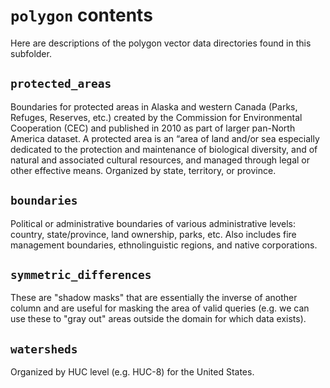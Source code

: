 # `polygon` contents

Here are descriptions of the polygon vector data directories found in this subfolder.

## `protected_areas`
Boundaries for protected areas in Alaska and western Canada (Parks, Refuges, Reserves, etc.) created by the Commission for Environmental Cooperation (CEC) and published in 2010 as part of larger pan-North America dataset. A protected area is an “area of land and/or sea especially dedicated to the protection and maintenance of biological diversity, and of natural and associated cultural resources, and managed through legal or other effective means. Organized by state, territory, or province.

## `boundaries`
Political or administrative boundaries of various administrative levels: country, state/province, land ownership, parks, etc.
Also includes fire management boundaries, ethnolinguistic regions, and native corporations.

## `symmetric_differences`
These are "shadow masks" that are essentially the inverse of another column and are useful for masking the area of valid queries (e.g. we can use these to "gray out" areas outside the domain for which data exists).

## `watersheds`
Organized by HUC level (e.g. HUC-8) for the United States.
